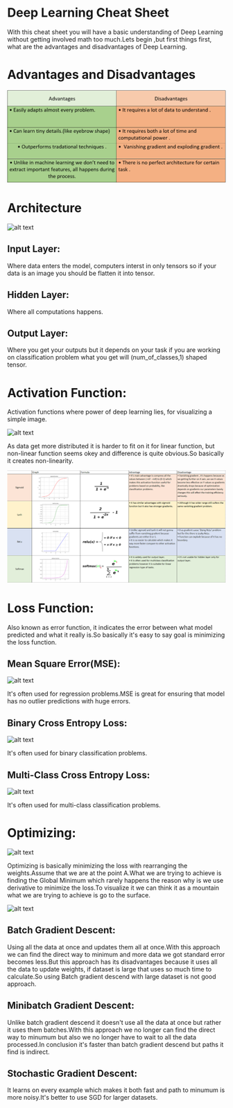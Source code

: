 # Deep Learning Cheat Sheet

With this cheat sheet you will have a basic understanding of Deep Learning without getting involved math too much.Lets begin ,but first things first, what are the advantages and disadvantages of Deep Learning.
# Advantages and Disadvantages

![alt text](https://github.com/semihyazici/Artiwise/blob/main/adv_disadv_dl.PNG)
# Architecture
![alt text](https://miro.medium.com/max/700/1*3fA77_mLNiJTSgZFhYnU0Q@2x.png)

## Input Layer:
Where data enters the model, computers interst in only tensors so if your data is an image you should be flatten it into tensor.

## Hidden Layer:
Where all computations happens. 

## Output Layer:
Where you get your outputs but it depends on your task if you are working on classification problem what you get will (num_of_classes,1) shaped tensor.


# Activation Function:
Activation functions where power of deep learning lies, for visualizing a simple image.

![alt text](https://miro.medium.com/max/700/1*5l08QfsUsrsOxcPzfDoStg.png)

As data get more distributed it is harder to fit on it for linear function, but non-linear function seems okey and difference is quite obvious.So basically it creates non-linearity.

![alt text](https://github.com/semihyazici/Artiwise/blob/main/act_fonk_table.PNG)

# Loss Function:

Also known as error function, it indicates the error between what model predicted and what it really is.So basically it's easy to say goal is minimizing the loss function.

## Mean Square Error(MSE):

![alt text](https://miro.medium.com/max/808/1*-e1QGatrODWpJkEwqP4Jyg.png)

It's often used for regression problems.MSE is great for ensuring that model has no outlier predictions with huge errors.

## Binary Cross Entropy Loss:

![alt text](https://cdn.analyticsvidhya.com/wp-content/uploads/2019/06/entropy.jpg1.jpg)

It's often used for binary classification problems.

## Multi-Class Cross Entropy Loss:

![alt text](https://cdn.analyticsvidhya.com/wp-content/uploads/2019/06/mce.jpg1.jpg)

It's often used for multi-class classification problems.

# Optimizing:

![alt text](https://external-content.duckduckgo.com/iu/?u=https%3A%2F%2Fblog.paperspace.com%2Fcontent%2Fimages%2F2018%2F05%2Fchallenges-1.png&f=1&nofb=1)

Optimizing is basically minimizing the loss with rearranging the weights.Assume that we are at the point A.What we are trying to achieve is finding the Global Minimum which rarely happens the reason why is we use derivative to minimize the loss.To visualize it we can think it as a mountain what we are trying to achieve is go to the surface.

![alt text](https://miro.medium.com/max/700/1*70f9PB-RwFaakqD6lfp4iw.png)

## Batch Gradient Descent:

Using all the data at once and updates them all at once.With this approach we can find the direct way to minimum and more data we got standard error becomes less.But this approach has its disadvantages because it uses all the data to update weights, if dataset is large that uses so much time to calculate.So using Batch gradient descend with large dataset is not good approach.

## Minibatch Gradient Descent:

Unlike batch gradient descend it doesn't use all the data at once but rather it uses them batches.With this approach we no longer can find the direct way to minumum but also we no longer have to wait to all the data processed.In conclusion it's faster than batch gradient descend but paths it find is indirect.

## Stochastic Gradient Descent:

It learns on every example which makes it both fast and path to minumum is more noisy.It's better to use SGD for larger datasets.



